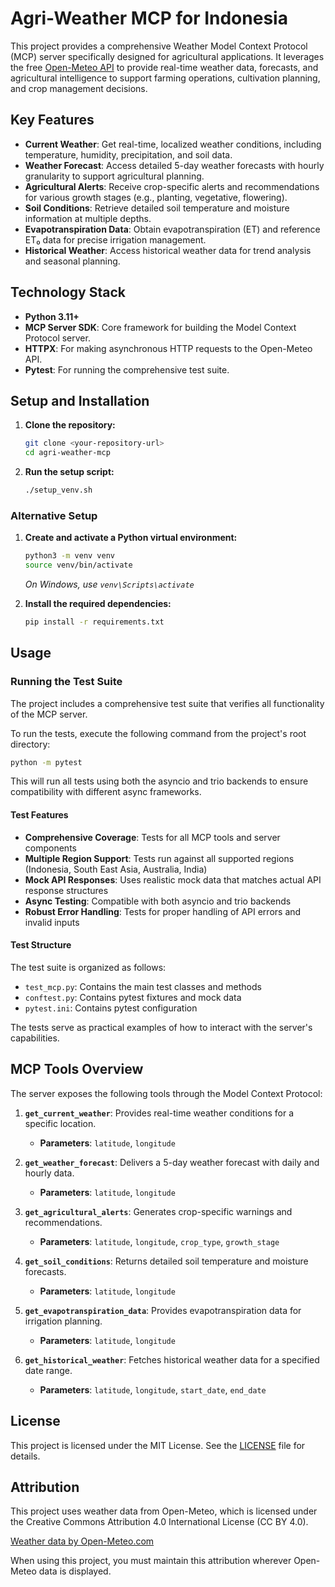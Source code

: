 # Agri-Weather MCP for Indonesia

This project provides a comprehensive Weather Model Context Protocol (MCP) server specifically designed for agricultural applications. It leverages the free [Open-Meteo API](https://open-meteo.com/) to provide real-time weather data, forecasts, and agricultural intelligence to support farming operations, cultivation planning, and crop management decisions.

## Key Features

-   **Current Weather**: Get real-time, localized weather conditions, including temperature, humidity, precipitation, and soil data.
-   **Weather Forecast**: Access detailed 5-day weather forecasts with hourly granularity to support agricultural planning.
-   **Agricultural Alerts**: Receive crop-specific alerts and recommendations for various growth stages (e.g., planting, vegetative, flowering).
-   **Soil Conditions**: Retrieve detailed soil temperature and moisture information at multiple depths.
-   **Evapotranspiration Data**: Obtain evapotranspiration (ET) and reference ET₀ data for precise irrigation management.
-   **Historical Weather**: Access historical weather data for trend analysis and seasonal planning.

## Technology Stack

-   **Python 3.11+**
-   **MCP Server SDK**: Core framework for building the Model Context Protocol server.
-   **HTTPX**: For making asynchronous HTTP requests to the Open-Meteo API.
-   **Pytest**: For running the comprehensive test suite.

## Setup and Installation

1.  **Clone the repository:**
    ```bash
    git clone <your-repository-url>
    cd agri-weather-mcp
    ```

2.  **Run the setup script:**
    ```bash
    ./setup_venv.sh
    ```

### Alternative Setup

1.  **Create and activate a Python virtual environment:**
    ```bash
    python3 -m venv venv
    source venv/bin/activate
    ```
    *On Windows, use `venv\Scripts\activate`*

2.  **Install the required dependencies:**
    ```bash
    pip install -r requirements.txt
    ```

## Usage

### Running the Test Suite

The project includes a comprehensive test suite that verifies all functionality of the MCP server.

To run the tests, execute the following command from the project's root directory:

```bash
python -m pytest
```

This will run all tests using both the asyncio and trio backends to ensure compatibility with different async frameworks.

#### Test Features

- **Comprehensive Coverage**: Tests for all MCP tools and server components
- **Multiple Region Support**: Tests run against all supported regions (Indonesia, South East Asia, Australia, India)
- **Mock API Responses**: Uses realistic mock data that matches actual API response structures
- **Async Testing**: Compatible with both asyncio and trio backends
- **Robust Error Handling**: Tests for proper handling of API errors and invalid inputs

#### Test Structure

The test suite is organized as follows:

- `test_mcp.py`: Contains the main test classes and methods
- `conftest.py`: Contains pytest fixtures and mock data
- `pytest.ini`: Contains pytest configuration

The tests serve as practical examples of how to interact with the server's capabilities.

## MCP Tools Overview

The server exposes the following tools through the Model Context Protocol:

1.  **`get_current_weather`**: Provides real-time weather conditions for a specific location.
    -   **Parameters**: `latitude`, `longitude`

2.  **`get_weather_forecast`**: Delivers a 5-day weather forecast with daily and hourly data.
    -   **Parameters**: `latitude`, `longitude`

3.  **`get_agricultural_alerts`**: Generates crop-specific warnings and recommendations.
    -   **Parameters**: `latitude`, `longitude`, `crop_type`, `growth_stage`

4.  **`get_soil_conditions`**: Returns detailed soil temperature and moisture forecasts.
    -   **Parameters**: `latitude`, `longitude`

5.  **`get_evapotranspiration_data`**: Provides evapotranspiration data for irrigation planning.
    -   **Parameters**: `latitude`, `longitude`

6.  **`get_historical_weather`**: Fetches historical weather data for a specified date range.
    -   **Parameters**: `latitude`, `longitude`, `start_date`, `end_date`

## License

This project is licensed under the MIT License. See the [LICENSE](LICENSE) file for details.

## Attribution

This project uses weather data from Open-Meteo, which is licensed under the Creative Commons Attribution 4.0 International License (CC BY 4.0).

<a href="https://open-meteo.com/">Weather data by Open-Meteo.com</a>

When using this project, you must maintain this attribution wherever Open-Meteo data is displayed.
